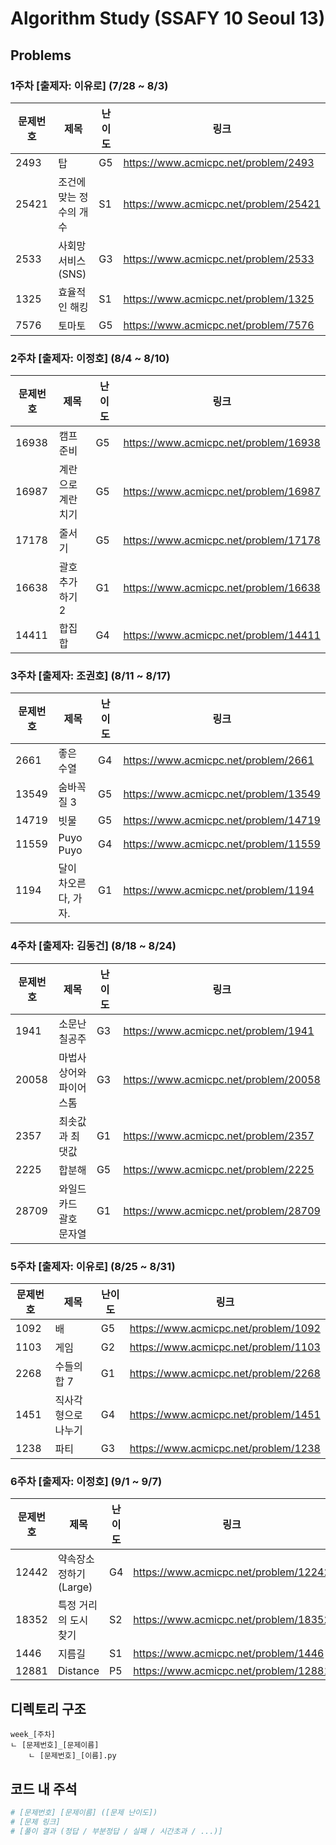 # Algorithm Study (SSAFY 10 Seoul 13)

## Problems

### 1주차 [출제자: 이유로] (7/28 ~ 8/3)
|문제번호|제목|난이도|링크|
|---|---|---|---|
|2493|탑|G5|https://www.acmicpc.net/problem/2493|
|25421|조건에 맞는 정수의 개수|S1|https://www.acmicpc.net/problem/25421|
|2533|사회망 서비스(SNS)|G3|https://www.acmicpc.net/problem/2533|
|1325|효율적인 해킹|S1|https://www.acmicpc.net/problem/1325|
|7576|토마토|G5|https://www.acmicpc.net/problem/7576|

### 2주차 [출제자: 이정호] (8/4 ~ 8/10)
|문제번호|제목|난이도|링크|
|---|---|---|---|
|16938|캠프 준비|G5|https://www.acmicpc.net/problem/16938|
|16987|계란으로 계란치기|G5|https://www.acmicpc.net/problem/16987|
|17178|줄서기|G5|https://www.acmicpc.net/problem/17178|
|16638|괄호 추가하기 2|G1|https://www.acmicpc.net/problem/16638|
|14411|합집합|G4|https://www.acmicpc.net/problem/14411|
	
### 3주차 [출제자: 조권호] (8/11 ~ 8/17)
|문제번호|제목|난이도|링크|
|---|---|---|---|
|2661|좋은 수열|G4|https://www.acmicpc.net/problem/2661|
|13549|숨바꼭질 3|G5|https://www.acmicpc.net/problem/13549|
|14719|빗물|G5|https://www.acmicpc.net/problem/14719|
|11559|Puyo Puyo|G4|https://www.acmicpc.net/problem/11559|
|1194|달이 차오른다, 가자.|G1|https://www.acmicpc.net/problem/1194|

### 4주차 [출제자: 김동건] (8/18 ~ 8/24)
|문제번호|제목|난이도|링크|
|---|---|---|---|
|1941|소문난 칠공주|G3|https://www.acmicpc.net/problem/1941|
|20058|마법사 상어와 파이어스톰|G3|https://www.acmicpc.net/problem/20058|
|2357|최솟값과 최댓값|G1|https://www.acmicpc.net/problem/2357|
|2225|합분해|G5|https://www.acmicpc.net/problem/2225|
|28709|와일드카드 괄호 문자열|G1|https://www.acmicpc.net/problem/28709|

### 5주차 [출제자: 이유로] (8/25 ~ 8/31)
|문제번호|제목|난이도|링크|
|---|---|---|---|
|1092|배|G5|https://www.acmicpc.net/problem/1092|
|1103|게임|G2|https://www.acmicpc.net/problem/1103|
|2268|수들의 합 7|G1|https://www.acmicpc.net/problem/2268|
|1451|직사각형으로 나누기|G4|https://www.acmicpc.net/problem/1451|
|1238|파티|G3|https://www.acmicpc.net/problem/1238|

### 6주차 [출제자: 이정호] (9/1 ~ 9/7)
|문제번호|제목|난이도|링크|
|---|---|---|---|
|12442|약속장소 정하기 (Large)|G4|https://www.acmicpc.net/problem/12242|
|18352|특정 거리의 도시 찾기|S2|https://www.acmicpc.net/problem/18352|
|1446|지름길|S1|https://www.acmicpc.net/problem/1446|
|12881|Distance|P5|https://www.acmicpc.net/problem/12881|

## 디렉토리 구조
```
week_[주차]
ㄴ [문제번호]_[문제이름]
    ㄴ [문제번호]_[이름].py
```

## 코드 내 주석
```py
# [문제번호] [문제이름] ([문제 난이도])
# [문제 링크]
# [풀이 결과 (정답 / 부분정답 / 실패 / 시간초과 / ...)]
```
